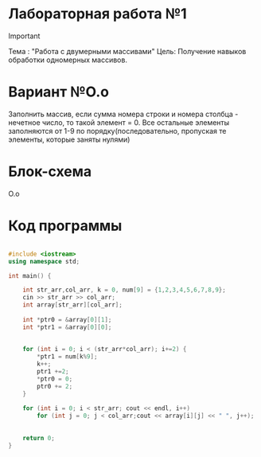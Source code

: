 
# Лабораторная работа №1
>[!IMPORTANT]
>Тема : "Работа с двумерными массивами"
>Цель: Получение навыков обработки одномерных массивов.

# Вариант №О.о
Заполнить массив, если сумма номера строки и номера столбца - нечетное число, то такой элемент = 0. Все остальные элементы заполняются от 1-9 по порядку(последовательно, пропуская те элементы, которые заняты нулями)

# Блок-схема
О.о


# Код программы

```cpp

#include <iostream>
using namespace std;

int main() {

    int str_arr,col_arr, k = 0, num[9] = {1,2,3,4,5,6,7,8,9};
    cin >> str_arr >> col_arr;
    int array[str_arr][col_arr];
    
    int *ptr0 = &array[0][1];
    int *ptr1 = &array[0][0];
    
    
    for (int i = 0; i < (str_arr*col_arr); i+=2) {
        *ptr1 = num[k%9];
        k++;
        ptr1 +=2;
        *ptr0 = 0;
        ptr0 += 2;
    }
    
    for (int i = 0; i < str_arr; cout << endl, i++)
        for (int j = 0; j < col_arr;cout << array[i][j] << " ", j++);
    
    
    return 0;
}

```

